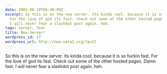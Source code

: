```yaml
---
date: 2001-08-18T00:40:09Z
excerpt: So this is on the new server. Its kinda cool. because it is so fuckin fast.
  For the love of god its fast. Check out some of the other hosted pages. Damn fast.
  I will never fear a slashdot post again. heh.
tags: server, fear
title: New Server!
wordpress_id: 27
wordpress_url: http://new.nata2.org/?p=27
---
```


So this is on the new server. Its kinda cool. because it is so fuckin fast. For the love of god its fast. Check out some of the other hosted pages. Damn fast. I will never fear a slashdot post again. heh.
